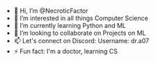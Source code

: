 - 👋 Hi, I’m @NecroticFactor
- 👀 I’m interested in all things Computer Science
- 🌱 I’m currently learning Python and ML
- 💞️ I’m looking to collaborate on Projects on ML
- 📫 Let's connect on Discord: Username: dr.a07
- ⚡ Fun fact: I'm a doctor, learning CS

<!---
NecroticFactor/NecroticFactor is a ✨ special ✨ repository because its `README.md` (this file) appears on your GitHub profile.
You can click the Preview link to take a look at your changes.
--->

